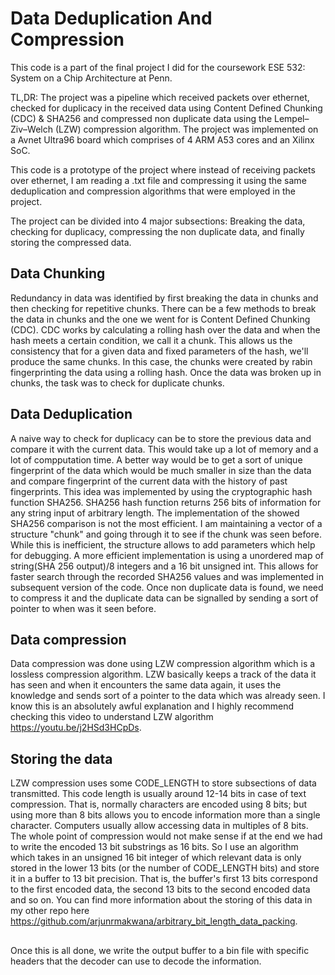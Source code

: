 # Data Deduplication And Compression

This code is a part of the final project I did for the coursework ESE 532: System on a Chip Architecture at Penn.

TL,DR: The project was a pipeline which received packets over ethernet, checked for duplicacy in the received data using Content Defined Chunking (CDC) & SHA256 and compressed non duplicate data using the Lempel–Ziv–Welch (LZW) compression algorithm. The project was implemented on a Avnet Ultra96 board which comprises of 4 ARM A53 cores and an Xilinx SoC.

This code is a prototype of the project where instead of receiving packets over ethernet, I am reading a .txt file and compressing it using the same deduplication and compression algorithms that were employed in the project. 

The project can be divided into 4 major subsections: Breaking the data, checking for duplicacy, compressing the non duplicate data, and finally storing the compressed data.

## Data Chunking

Redundancy in data was identified by first breaking the data in chunks and then checking for repetitive chunks. There can be a few methods to break the data in chunks and the one we went for is Content Defined Chunking (CDC). CDC works by calculating a rolling hash over the data and when the hash meets a certain condition, we call it a chunk. This allows us the consistency that for a given data and fixed parameters of the hash, we'll produce the same chunks. In this case, the chunks were created by rabin fingerprinting the data using a rolling hash. Once the data was broken up in chunks, the task was to check for duplicate chunks.  

## Data Deduplication

A naive way to check for duplicacy can be to store the previous data and compare it with the current data. This would take up a lot of memory and a lot of compputation time. A better way would be to get a sort of unique fingerprint of the data which would be much smaller in size than the data and compare fingerprint of the current data with the history of past fingerprints. This idea was implemented by using the cryptographic hash function SHA256. SHA256 hash function returns 256 bits of information for any string input of arbitrary length. The implementation of the showed SHA256 comparison is not the most efficient. I am maintaining a vector of a structure "chunk" and going through it to see if the chunk was seen before. While this is inefficient, the structure allows to add parameters which help for debugging. A more efficient implementation is using a unordered map of string(SHA 256 output)/8 integers and a 16 bit unsigned int. This allows for faster search through the recorded SHA256 values and was implemented in subsequent version of the code. Once non duplicate data is found, we need to compress it and the duplicate data can be signalled by sending a sort of pointer to when was it seen before.

## Data compression

Data compression was done using LZW compression algorithm which is a lossless compression algorithm. LZW basically keeps a track of the data it has seen and when it encounters the same data again, it uses the knowledge and sends sort of a pointer to the data which was already seen. I know this is an absolutely awful explanation and I highly recommend checking this video to understand LZW algorithm https://youtu.be/j2HSd3HCpDs. 

## Storing the data

LZW compression uses some CODE_LENGTH to store subsections of data transmitted. This code length is usually around 12-14 bits in case of text compression. That is, normally characters are encoded using 8 bits; but using more than 8 bits allows you to encode information more than a single character. Computers usually allow accessing data in multiples of 8 bits. The whole point of compression would not make sense if at the end we had to write the encoded 13 bit substrings as 16 bits. So I use an algorithm which takes in an unsigned 16 bit integer of which relevant data is only stored in the lower 13 bits (or the number of CODE_LENGTH bits) and store it in a buffer to 13 bit precision. That is, the buffer's first 13 bits correspond to the first encoded data, the second 13 bits to the second encoded data and so on. You can find more information about the storing of this data in my other repo here https://github.com/arjunrmakwana/arbitrary_bit_length_data_packing.

##

Once this is all done, we write the output buffer to a bin file with specific headers that the decoder can use to decode the information.
